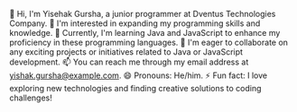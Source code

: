 👋 Hi, I'm Yisehak Gursha, a junior programmer at Dventus Technologies Company.
👀 I'm interested in expanding my programming skills and knowledge.
🌱 Currently, I'm learning Java and JavaScript to enhance my proficiency in these programming languages.
💞️ I'm eager to collaborate on any exciting projects or initiatives related to Java or JavaScript development.
📫 You can reach me through my email address at yishak.gursha@example.com.
😄 Pronouns: He/him.
⚡ Fun fact: I love exploring new technologies and finding creative solutions to coding challenges!
